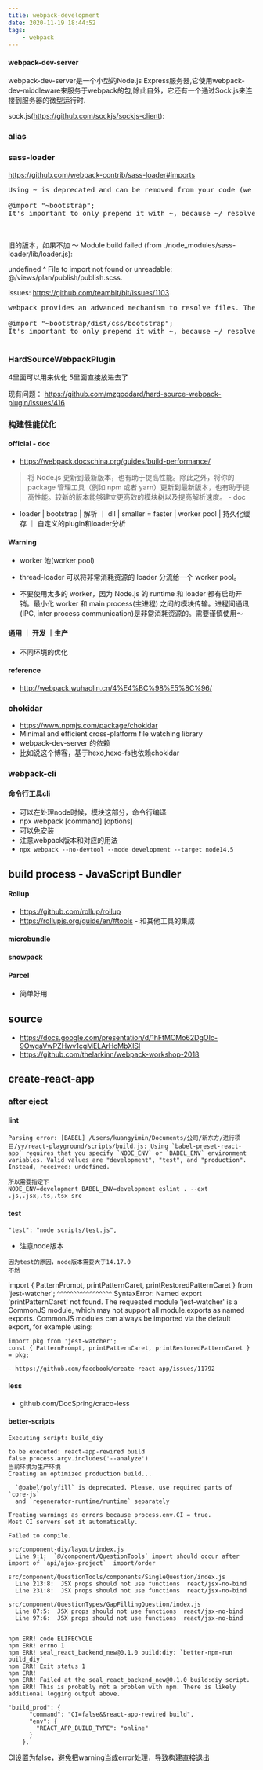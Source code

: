 ```yaml
---
title: webpack-development
date: 2020-11-19 18:44:52
tags:
    - webpack
---
```

#### webpack-dev-server
webpack-dev-server是一个小型的Node.js Express服务器,它使用webpack-dev-middleware来服务于webpack的包,除此自外，它还有一个通过Sock.js来连接到服务器的微型运行时.

sock.js(https://github.com/sockjs/sockjs-client):



### alias




### sass-loader
https://github.com/webpack-contrib/sass-loader#imports 
<pre>
Using ~ is deprecated and can be removed from your code (we recommend it), but we still support it for historical reasons. Why you can remove it? The loader will first try to resolve @import as relative, if it cannot be resolved, the loader will try to resolve @import inside node_modules. Just prepend them with a ~ which tells webpack to look up the modules.

@import "~bootstrap";
It's important to only prepend it with ~, because ~/ resolves to the home directory. Webpack needs to distinguish between bootstrap and ~bootstrap because CSS and Sass files have no special syntax for importing relative files. Writing @import "style.scss" is the same as @import "./style.scss";


</pre>

旧的版本，如果不加 ～
Module build failed (from ./node_modules/sass-loader/lib/loader.js):

undefined
 ^
      File to import not found or unreadable: @/views/plan/publish/publish.scss.

issues:
https://github.com/teambit/bit/issues/1103

<pre>
webpack provides an advanced mechanism to resolve files. The sass-loader uses Sass's custom importer feature to pass all queries to the webpack resolving engine. Thus you can import your Sass modules from node_modules. Just prepend them with a ~ to tell webpack that this is not a relative import:

@import "~bootstrap/dist/css/bootstrap";
It's important to only prepend it with ~, because ~/ resolves to the home directory. webpack needs to distinguish between bootstrap and ~bootstrap because CSS and Sass files have no special syntax for importing relative files. Writing @import "file" is the same as @import "./file";

</pre>

### HardSourceWebpackPlugin
4里面可以用来优化
5里面直接放进去了

现有问题：
https://github.com/mzgoddard/hard-source-webpack-plugin/issues/416


### 构建性能优化
#### official - doc
- https://webpack.docschina.org/guides/build-performance/

> 将 Node.js 更新到最新版本，也有助于提高性能。除此之外，将你的 package 管理工具（例如 npm 或者 yarn）更新到最新版本，也有助于提高性能。较新的版本能够建立更高效的模块树以及提高解析速度。 - doc
- loader | bootstrap | 解析 ｜ dll | smaller = faster | worker pool | 持久化缓存 ｜ 自定义的plugin和loader分析

#### Warning
- worker 池(worker pool) 
- thread-loader 可以将非常消耗资源的 loader 分流给一个 worker pool。

- 不要使用太多的 worker，因为 Node.js 的 runtime 和 loader 都有启动开销。最小化 worker 和 main process(主进程) 之间的模块传输。进程间通讯(IPC, inter process communication)是非常消耗资源的。需要谨慎使用～

#### 通用 ｜ 开发 ｜生产
- 不同环境的优化

#### reference
- http://webpack.wuhaolin.cn/4%E4%BC%98%E5%8C%96/
### chokidar
- https://www.npmjs.com/package/chokidar
- Minimal and efficient cross-platform file watching library
- webpack-dev-server 的依赖
- 比如说这个博客，基于hexo,hexo-fs也依赖chokidar

### webpack-cli
#### 命令行工具cli
- 可以在处理node时候，模块这部分，命令行编译
- npx webpack [command] [options]
- 可以免安装
- 注意webpack版本和对应的用法
- ```npx webpack --no-devtool --mode development --target node14.5```


## build process - JavaScript Bundler
#### Rollup
- https://github.com/rollup/rollup
- https://rollupjs.org/guide/en/#tools - 和其他工具的集成
#### microbundle
#### snowpack
#### Parcel
- 简单好用


## source
- https://docs.google.com/presentation/d/1hFtMCMo62DgOIc-9OwgaVwPZHwv1cgMELArHcMbXlSI
- https://github.com/thelarkinn/webpack-workshop-2018

## create-react-app
### after eject
#### lint
```
Parsing error: [BABEL] /Users/kuangyimin/Documents/公司/新东方/进行项目/yy/react-playground/scripts/build.js: Using `babel-preset-react-app` requires that you specify `NODE_ENV` or `BABEL_ENV` environment variables. Valid values are "development", "test", and "production". Instead, received: undefined.

所以需要指定下
NODE_ENV=development BABEL_ENV=development eslint . --ext .js,.jsx,.ts,.tsx src
```


#### test
    "test": "node scripts/test.js",
- 注意node版本
```
因为test的原因，node版本需要大于14.17.0
不然
```
 import { PatternPrompt, printPatternCaret, printRestoredPatternCaret } from 'jest-watcher';
                            ^^^^^^^^^^^^^^^^^
    SyntaxError: Named export 'printPatternCaret' not found. The requested module 'jest-watcher' is a CommonJS module, which may not support all module.exports as named exports.
    CommonJS modules can always be imported via the default export, for example using:

    import pkg from 'jest-watcher';
    const { PatternPrompt, printPatternCaret, printRestoredPatternCaret } = pkg;
```
- https://github.com/facebook/create-react-app/issues/11792

```
#### less
- github.com/DocSpring/craco-less


#### better-scripts
```
Executing script: build_diy

to be executed: react-app-rewired build 
false process.argv.includes('--analyze')
当前环境为生产环境
Creating an optimized production build...

  `@babel/polyfill` is deprecated. Please, use required parts of `core-js`
  and `regenerator-runtime/runtime` separately

Treating warnings as errors because process.env.CI = true.
Most CI servers set it automatically.

Failed to compile.

src/component-diy/layout/index.js
  Line 9:1:  `@/component/QuestionTools` import should occur after import of `api/ajax-project`  import/order

src/component/QuestionTools/components/SingleQuestion/index.js
  Line 213:8:  JSX props should not use functions  react/jsx-no-bind
  Line 231:8:  JSX props should not use functions  react/jsx-no-bind

src/component/QuestionTypes/GapFillingQuestion/index.js
  Line 87:5:  JSX props should not use functions  react/jsx-no-bind
  Line 97:6:  JSX props should not use functions  react/jsx-no-bind


npm ERR! code ELIFECYCLE
npm ERR! errno 1
npm ERR! seal_react_backend_new@0.1.0 build:diy: `better-npm-run build_diy`
npm ERR! Exit status 1
npm ERR! 
npm ERR! Failed at the seal_react_backend_new@0.1.0 build:diy script.
npm ERR! This is probably not a problem with npm. There is likely additional logging output above.
```
```
"build_prod": {
      "command": "CI=false&&react-app-rewired build",
      "env": {
        "REACT_APP_BUILD_TYPE": "online"
      }
    },
```
CI设置为false，避免把warning当成error处理，导致构建直接退出